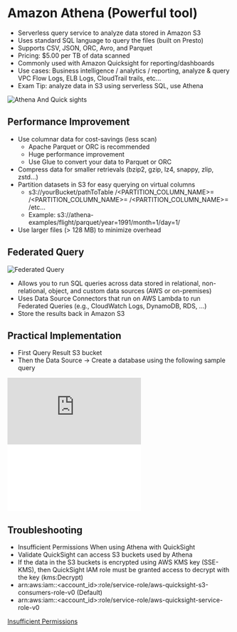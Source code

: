# Amazon Athena (Powerful tool)

- Serverless query service to analyze data stored in Amazon S3
- Uses standard SQL language to query the files (built on Presto)
- Supports CSV, JSON, ORC, Avro, and Parquet
- Pricing: $5.00 per TB of data scanned
- Commonly used with Amazon Quicksight for reporting/dashboards
- Use cases: Business intelligence / analytics / reporting, analyze & query VPC Flow Logs, ELB Logs, CloudTrail trails, etc...
- Exam Tip: analyze data in S3 using serverless SQL, use Athena


![Athena And Quick sights](./athena_quicksights.png)

## Performance Improvement

- Use columnar data for cost-savings (less scan)
  - Apache Parquet or ORC is recommended
  - Huge performance improvement
  - Use Glue to convert your data to Parquet or ORC
- Compress data for smaller retrievals (bzip2, gzip, lz4, snappy, zlip, zstd…)
- Partition datasets in S3 for easy querying on virtual columns
  - s3://yourBucket/pathToTable
                    /<PARTITION_COLUMN_NAME>=<VALUE>
                      /<PARTITION_COLUMN_NAME>=<VALUE>
                        /<PARTITION_COLUMN_NAME>=<VALUE>
                          /etc…
  - Example: s3://athena-examples/flight/parquet/year=1991/month=1/day=1/
- Use larger files (> 128 MB) to minimize overhead

## Federated Query

![Federated Query](./athena_federated_query.png)

- Allows you to run SQL queries across data stored in relational, non-relational, object, and custom data sources (AWS or on-premises)
- Uses Data Source Connectors that run on AWS Lambda to run Federated Queries (e.g., CloudWatch Logs, DynamoDB, RDS, …)
- Store the results back in Amazon S3

## Practical Implementation

- First Query Result S3 bucket
- Then the Data Source -> Create a database using the following sample query 

![S3 Access logs Athena](https://docs.aws.amazon.com/AmazonS3/latest/userguide/using-s3-access-logs-to-identify-requests.html)
![S3 Access logs Athena](../../codeSample/sample_codes/s3-advanced/athena-s3-access-logs.sql)

## Troubleshooting

- Insufficient Permissions When using Athena with QuickSight
- Validate QuickSight can access S3 buckets used by Athena
- If the data in the S3 buckets is encrypted using AWS KMS key (SSE-KMS), then QuickSight IAM role must be granted access to decrypt with the key (kms:Decrypt)
- arn:aws:iam::<account_id>:role/service-role/aws-quicksight-s3-consumers-role-v0 (Default)
- arn:aws:iam::<account_id>:role/service-role/aws-quicksight-service-role-v0

[Insufficient Permissions](./troubleshooting_permission_issue.png)
